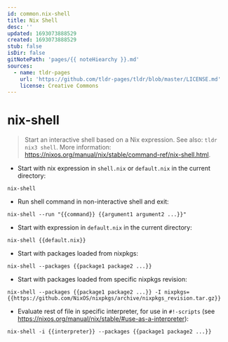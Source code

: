 ```yaml
---
id: common.nix-shell
title: Nix Shell
desc: ''
updated: 1693073888529
created: 1693073888529
stub: false
isDir: false
gitNotePath: 'pages/{{ noteHiearchy }}.md'
sources:
  - name: tldr-pages
    url: 'https://github.com/tldr-pages/tldr/blob/master/LICENSE.md'
    license: Creative Commons
---
```

# nix-shell

> Start an interactive shell based on a Nix expression.
> See also: `tldr nix3 shell`.
> More information: <https://nixos.org/manual/nix/stable/command-ref/nix-shell.html>.

- Start with nix expression in `shell.nix` or `default.nix` in the current directory:

`nix-shell`

- Run shell command in non-interactive shell and exit:

`nix-shell --run "{{command}} {{argument1 argument2 ...}}"`

- Start with expression in `default.nix` in the current directory:

`nix-shell {{default.nix}}`

- Start with packages loaded from nixpkgs:

`nix-shell --packages {{package1 package2 ...}}`

- Start with packages loaded from specific nixpkgs revision:

`nix-shell --packages {{package1 package2 ...}} -I nixpkgs={{https://github.com/NixOS/nixpkgs/archive/nixpkgs_revision.tar.gz}}`

- Evaluate rest of file in specific interpreter, for use in `#!-scripts` (see <https://nixos.org/manual/nix/stable/#use-as-a-interpreter>):

`nix-shell -i {{interpreter}} --packages {{package1 package2 ...}}`

